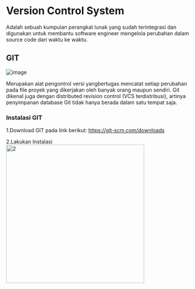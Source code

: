 # Version Control System
Adalah sebuah kumpulan perangkat lunak yang sudah terintegrasi dan digunakan untuk membantu software engineer mengelola perubahan dalam source code dari waktu ke waktu.

## GIT
![image](https://user-images.githubusercontent.com/92708806/138216394-3c7dbb0c-c5b4-4a1d-a7af-bb089865a823.png)
<p>Merupakan alat pengontrol versi yangbertugas mencatat setiap perubahan pada file proyek yang dikerjakan oleh banyak orang maupun sendiri. Git dikenal juga dengan distributed revision control (VCS terdistribusi), artinya penyimpanan database Git tidak hanya berada dalam satu tempat saja.

### Instalasi GIT
1.Download GIT pada link berikut:
  https://git-scm.com/downloads
  
2.Lakukan Instalasi
<img width="377" alt="2" src="https://user-images.githubusercontent.com/92708806/138219445-3b4b7113-0331-4f1e-af6d-b1e7a518121f.PNG">

